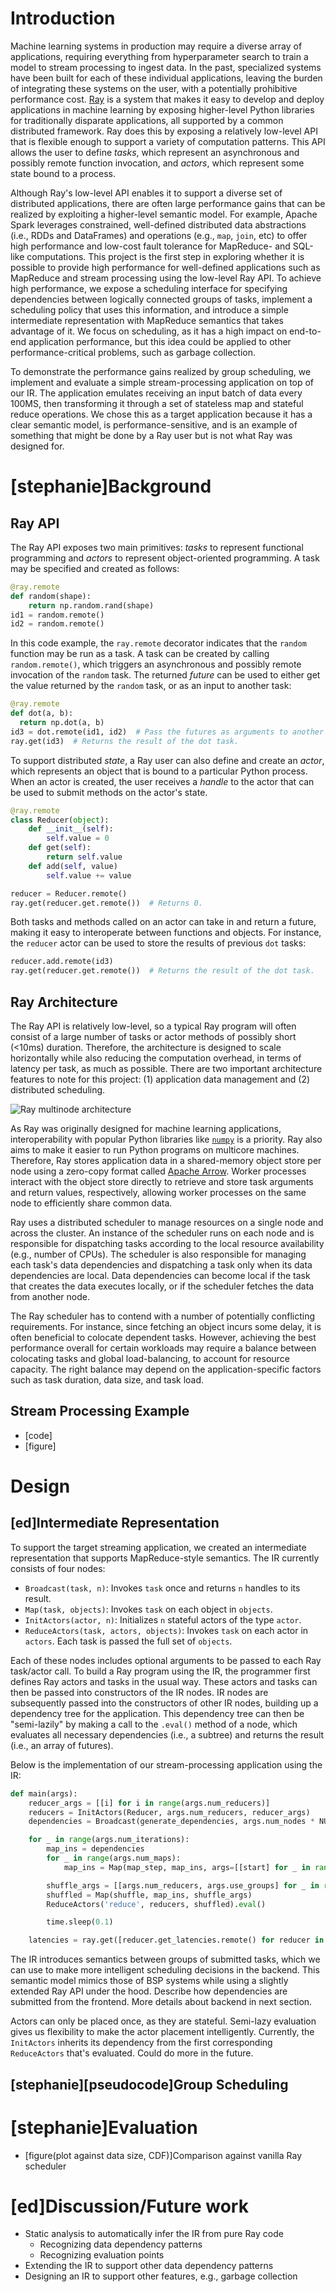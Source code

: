 # Introduction
Machine learning systems in production may require a diverse array of applications, requiring everything from hyperparameter search to train a model to stream processing to ingest data.
In the past, specialized systems have been built for each of these individual applications, leaving the burden of integrating these systems on the user, with a potentially prohibitive performance cost.
[Ray](https://github.com/ray-project/ray) is a system that makes it easy to develop and deploy applications in machine learning by exposing higher-level Python libraries for traditionally disparate applications, all supported by a common distributed framework.
Ray does this by exposing a relatively low-level API that is flexible enough to support a variety of computation patterns.
This API allows the user to define *tasks*, which represent an asynchronous and possibly remote function invocation, and *actors*, which represent some state bound to a process.

Although Ray's low-level API enables it to support a diverse set of distributed applications, there are often large performance gains that can be realized by exploiting a higher-level semantic model.
For example, Apache Spark leverages constrained, well-defined distributed data abstractions (i.e., RDDs and DataFrames) and operations (e.g., `map`, `join`, etc) to offer high performance and low-cost fault tolerance for MapReduce- and SQL-like computations.
This project is the first step in exploring whether it is possible to provide high performance for well-defined applications such as MapReduce and stream processing using the low-level Ray API.
To achieve high performance, we expose a scheduling interface for specifying dependencies between logically connected groups of tasks, implement a scheduling policy that uses this information, and introduce a simple intermediate representation with MapReduce semantics that takes advantage of it.
We focus on scheduling, as it has a high impact on end-to-end application performance, but this idea could be applied to other performance-critical problems, such as garbage collection.

To demonstrate the performance gains realized by group scheduling, we implement and evaluate a simple stream-processing application on top of our IR.
The application emulates receiving an input batch of data every 100MS, then transforming it through a set of stateless map and stateful reduce operations.
We chose this as a target application because it has a clear semantic model, is performance-sensitive, and is an example of something that might be done by a Ray user but is not what Ray was designed for.

# [stephanie]Background
## Ray API
The Ray API exposes two main primitives: *tasks* to represent functional programming and *actors* to represent object-oriented programming.
A task may be specified and created as follows:
```python
@ray.remote
def random(shape):
    return np.random.rand(shape)
id1 = random.remote()
id2 = random.remote()
```
In this code example, the `ray.remote` decorator indicates that the `random` function may be run as a task.
A task can be created by calling `random.remote()`, which triggers an asynchronous and possibly remote invocation of the `random` task.
The returned *future* can be used to either get the value returned by the `random` task, or as an input to another task:
```python
@ray.remote
def dot(a, b):
  return np.dot(a, b)
id3 = dot.remote(id1, id2)  # Pass the futures as arguments to another task.
ray.get(id3)  # Returns the result of the dot task.
```

To support distributed *state*, a Ray user can also define and create an *actor*, which represents an object that is bound to a particular Python process.
When an actor is created, the user receives a *handle* to the actor that can be used to submit methods on the actor's state.
```python
@ray.remote
class Reducer(object):
    def __init__(self):
        self.value = 0
    def get(self):
        return self.value
    def add(self, value)
        self.value += value

reducer = Reducer.remote()
ray.get(reducer.get.remote())  # Returns 0.
```
Both tasks and methods called on an actor can take in and return a future, making it easy to interoperate between functions and objects.
For instance, the `reducer` actor can be used to store the results of previous `dot` tasks:
```python
reducer.add.remote(id3)
ray.get(reducer.get.remote())  # Returns the result of the dot task.
```

## Ray Architecture
The Ray API is relatively low-level, so a typical Ray program will often consist of a large number of tasks or actor methods of possibly short (<10ms) duration.
Therefore, the architecture is designed to scale horizontally while also reducing the computation overhead, in terms of latency per task, as much as possible.
There are two important architecture features to note for this project: (1) application data management and (2) distributed scheduling.

![Ray multinode architecture](figures/ray-architecture.jpg "Ray multinode architecture")

As Ray was originally designed for machine learning applications, interoperability with popular Python libraries like [`numpy`](http://www.numpy.org/) is a priority.
Ray also aims to make it easier to run Python programs on multicore machines.
Therefore, Ray stores application data in a shared-memory object store per node using a zero-copy format called [Apache Arrow](https://arrow.apache.org/).
Worker processes interact with the object store directly to retrieve and store task arguments and return values, respectively, allowing worker processes on the same node to efficiently share common data.

Ray uses a distributed scheduler to manage resources on a single node and across the cluster.
An instance of the scheduler runs on each node and is responsible for dispatching tasks according to the local resource availability (e.g., number of CPUs).
The scheduler is also responsible for managing each task's data dependencies and dispatching a task only when its data dependencies are local.
Data dependencies can become local if the task that creates the data executes locally, or if the scheduler fetches the data from another node.

The Ray scheduler has to contend with a number of potentially conflicting requirements.
For instance, since fetching an object incurs some delay, it is often beneficial to colocate dependent tasks.
However, achieving the best performance overall for certain workloads may require a balance between colocating tasks and global load-balancing, to account for resource capacity.
The right balance may depend on the application-specific factors such as task duration, data size, and task load.

## Stream Processing Example
- [code]
- [figure]

# Design

## [ed]Intermediate Representation
To support the target streaming application, we created an intermediate representation that supports MapReduce-style semantics.
The IR currently consists of four nodes:
- `Broadcast(task, n)`: Invokes `task` once and returns `n` handles to its result.
- `Map(task, objects)`: Invokes `task` on each object in `objects`.
- `InitActors(actor, n)`: Initializes `n` stateful actors of the type `actor`.
- `ReduceActors(task, actors, objects)`: Invokes `task` on each actor in `actors`. Each task is passed the full set of `objects`.

Each of these nodes includes optional arguments to be passed to each Ray task/actor call.
To build a Ray program using the IR, the programmer first defines Ray actors and tasks in the usual way.
These actors and tasks can then be passed into constructors of the IR nodes.
IR nodes are subsequently passed into the constructors of other IR nodes, building up a dependency tree for the application.
This dependency tree can then be "semi-lazily" by making a call to the `.eval()` method of a node, which evaluates all necessary dependencies (i.e., a subtree) and returns the result (i.e., an array of futures).

Below is the implementation of our stream-processing application using the IR:
```python
def main(args):
    reducer_args = [[i] for i in range(args.num_reducers)]
    reducers = InitActors(Reducer, args.num_reducers, reducer_args)
    dependencies = Broadcast(generate_dependencies, args.num_nodes * NUM_CPUS, args.data_size)

    for _ in range(args.num_iterations):
        map_ins = dependencies
        for _ in range(args.num_maps):
            map_ins = Map(map_step, map_ins, args=[[start] for _ in range(len(map_ins))])

        shuffle_args = [[args.num_reducers, args.use_groups] for _ in range(len(map_ins))]
        shuffled = Map(shuffle, map_ins, shuffle_args)
        ReduceActors('reduce', reducers, shuffled).eval()

        time.sleep(0.1)

    latencies = ray.get([reducer.get_latencies.remote() for reducer in reducers.eval()])
```

The IR introduces semantics between groups of submitted tasks, which we can use to make more intelligent scheduling decisions in the backend.
This semantic model mimics those of BSP systems while using a slightly extended Ray API under the hood.
Describe how dependencies are submitted from the frontend.
More details about backend in next section.

Actors can only be placed once, as they are stateful.
Semi-lazy evaluation gives us flexibility to make the actor placement intelligently.
Currently, the `InitActors` inherits its dependency from the first corresponding `ReduceActors` that's evaluated.
Could do more in the future.

## [stephanie][pseudocode]Group Scheduling

# [stephanie]Evaluation
- [figure(plot against data size, CDF)]Comparison against vanilla Ray scheduler

# [ed]Discussion/Future work
- Static analysis to automatically infer the IR from pure Ray code
  - Recognizing data dependency patterns
  - Recognizing evaluation points
- Extending the IR to support other data dependency patterns
- Designing an IR to support other features, e.g., garbage collection
